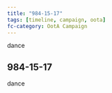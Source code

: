 ```yaml
---
title: "984-15-17"
tags: [timeline, campaign, oota]
fc-category: OotA Campaign
---
```

<span class='ob-timelines'
	data-date='984-15-17-00'
	data-title='Campaign: NAGA Adventures'
	data-class='orange'> dance </span>
## 984-15-17
dance
